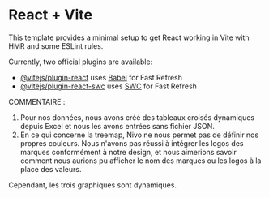 # React + Vite

This template provides a minimal setup to get React working in Vite with HMR and some ESLint rules.

Currently, two official plugins are available:

- [@vitejs/plugin-react](https://github.com/vitejs/vite-plugin-react/blob/main/packages/plugin-react/README.md) uses [Babel](https://babeljs.io/) for Fast Refresh
- [@vitejs/plugin-react-swc](https://github.com/vitejs/vite-plugin-react-swc) uses [SWC](https://swc.rs/) for Fast Refresh

COMMENTAIRE :
1. Pour nos données, nous avons créé des tableaux croisés dynamiques depuis Excel et nous les avons entrées sans fichier JSON.
2. En ce qui concerne la treemap, Nivo ne nous permet pas de définir nos propres couleurs. Nous n'avons pas réussi à intégrer les logos des marques conformément à notre design, et nous aimerions savoir comment nous aurions pu afficher le nom des marques ou les logos à la place des valeurs.

Cependant, les trois graphiques sont dynamiques.